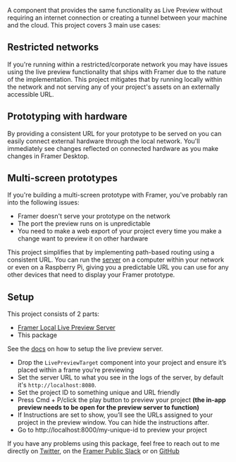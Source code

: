 A component that provides the same functionality as Live Preview without requiring an internet connection or creating a tunnel between your machine and the cloud. This project covers 3 main use cases:

## Restricted networks

If you're running within a restricted/corporate network you may have issues using the live preview functionality that ships with Framer due to the nature of the implementation. This project mitigates that by running locally within the network and not serving any of your project's assets on an externally accessible URL.

## Prototyping with hardware

By providing a consistent URL for your prototype to be served on you can easily connect external hardware through the local network. You'll immediately see changes reflected on connected hardware as you make changes in Framer Desktop.

## Multi-screen prototypes

If you're building a multi-screen prototype with Framer, you've probably ran into the following issues:

- Framer doesn't serve your prototype on the network
- The port the preview runs on is unpredictable
- You need to make a web export of your project every time you make a change want to preview it on other hardware

This project simplifies that by implementing path-based routing using a consistent URL. You can run the [server](https://github.com/iKettles/framer-local-live-preview) on a computer within your network or even on a Raspberry Pi, giving you a predictable URL you can use for any other devices that need to display your Framer prototype.

## Setup

This project consists of 2 parts:

- [Framer Local Live Preview Server](https://github.com/iKettles/framer-local-live-preview)
- This package

See the [docs](https://github.com/iKettles/framer-local-live-preview) on how to setup the live preview server.

* Drop the `LivePreviewTarget` component into your project and ensure it’s placed within a frame you’re previewing
* Set the server URL to what you see in the logs of the server, by default it's `http://localhost:8080`.
* Set the project ID to something unique and URL friendly
* Press Cmd + P/click the play button to preview your project **(the in-app preview needs to be open for the preview server to function)**
* If Instructions are set to show, you’ll see the URLs assigned to your project in the preview window. You can hide the instructions after.
* Go to http://localhost:8000/my-unique-id to preview your project

If you have any problems using this package, feel free to reach out to me directly on [Twitter](https://twitter.com/iKettles), on the [Framer Public Slack](https://framer.slack.com) or on [GitHub](https://github.com/iKettles/framer-local-live-preview-component)